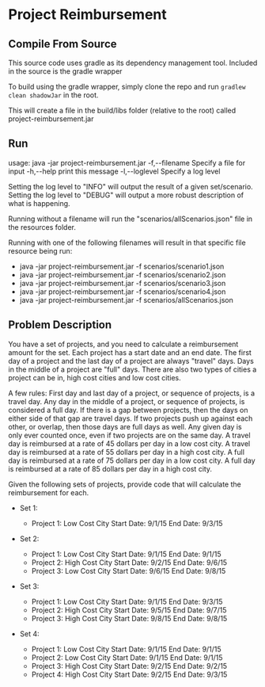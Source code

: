 # Project Reimbursement

## Compile From Source

This source code uses gradle as its dependency management tool.  Included in the source is the gradle wrapper

To build using the gradle wrapper, simply clone the repo and run `gradlew clean shadowJar` in the root.

This will create a file in the build/libs folder (relative to the root) called project-reimbursement.jar

## Run

usage: java -jar project-reimbursement.jar
 -f,--filename <arg>   Specify a file for input
 -h,--help             print this message
 -l,--loglevel <arg>   Specify a log level

Setting the log level to "INFO" will output the result of a given set/scenario.
Setting the log level to "DEBUG" will output a more robust description of what is happening.

Running without a filename will run the "scenarios/allScenarios.json" file in the resources folder.

Running with one of the following filenames will result in that specific file resource being run:
* java -jar project-reimbursement.jar -f scenarios/scenario1.json
* java -jar project-reimbursement.jar -f scenarios/scenario2.json
* java -jar project-reimbursement.jar -f scenarios/scenario3.json
* java -jar project-reimbursement.jar -f scenarios/scenario4.json
* java -jar project-reimbursement.jar -f scenarios/allScenarios.json

## Problem Description

You have a set of projects, and you need to calculate a reimbursement amount for the set. Each project has a start date and an end date. The first day of a project and the last day of a project are always "travel" days. Days in the middle of a project are "full" days. There are also two types of cities a project can be in, high cost cities and low cost cities. 

A few rules:
First day and last day of a project, or sequence of projects, is a travel day.
Any day in the middle of a project, or sequence of projects, is considered a full day.
If there is a gap between projects, then the days on either side of that gap are travel days.
If two projects push up against each other, or overlap, then those days are full days as well.
Any given day is only ever counted once, even if two projects are on the same day.
A travel day is reimbursed at a rate of 45 dollars per day in a low cost city.
A travel day is reimbursed at a rate of 55 dollars per day in a high cost city.
A full day is reimbursed at a rate of 75 dollars per day in a low cost city.
A full day is reimbursed at a rate of 85 dollars per day in a high cost city.

Given the following sets of projects, provide code that will calculate the reimbursement for each.

* Set 1:
  * Project 1: Low Cost City Start Date: 9/1/15 End Date: 9/3/15

* Set 2:
  * Project 1: Low Cost City Start Date: 9/1/15 End Date: 9/1/15
  * Project 2: High Cost City Start Date: 9/2/15 End Date: 9/6/15
  * Project 3: Low Cost City Start Date: 9/6/15 End Date: 9/8/15

* Set 3:
  * Project 1: Low Cost City Start Date: 9/1/15 End Date: 9/3/15
  * Project 2: High Cost City Start Date: 9/5/15 End Date: 9/7/15
  * Project 3: High Cost City Start Date: 9/8/15 End Date: 9/8/15

* Set 4:
  * Project 1: Low Cost City Start Date: 9/1/15 End Date: 9/1/15
  * Project 2: Low Cost City Start Date: 9/1/15 End Date: 9/1/15
  * Project 3: High Cost City Start Date: 9/2/15 End Date: 9/2/15
  * Project 4: High Cost City Start Date: 9/2/15 End Date: 9/3/15

